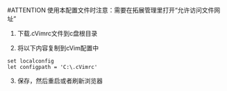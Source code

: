 #ATTENTION
使用本配置文件时注意：需要在拓展管理里打开“允许访问文件网址”

1. 下载.cVimrc文件到c盘根目录

2. 将以下内容复制到cVim配置中
```shell
set localconfig
let configpath = 'C:\.cVimrc'
```
3. 保存，然后重启或者刷新浏览器



